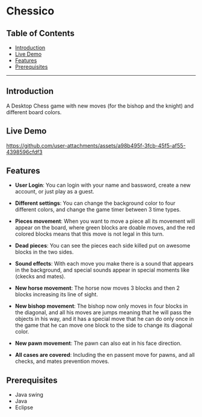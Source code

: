 # Chessico

## Table of Contents

- [Introduction](#introduction)
- [Live Demo](#live-demo)
- [Features](#features)
- [Prerequisites](#prerequisites)

---

## Introduction

A Desktop Chess game with new moves (for the bishop and the knight) and different board colors.

## Live Demo

https://github.com/user-attachments/assets/a98b495f-3fcb-45f5-af55-4398596cfdf3

## Features

- **User Login**: You can login with your name and bassword, create a new account, or just play as a guest.

- **Different settings**: You can change the background color to four different colors, and change the game timer between 3 time types.

- **Pieces movement**: When you want to move a piece all its movement will appear on the board, where green blocks are doable moves, and the red colored blocks means that this move is not legal in this turn.

- **Dead pieces**: You can see the pieces each side killed put on awesome blocks in the two sides.

- **Sound effects**: With each move you make there is a sound that appears in the background, and special sounds appear in special moments like (ckecks and mates).

- **New horse movement**: The horse now moves 3 blocks and then 2 blocks increasing its line of sight.

- **New bishop movement**: The bishop now only moves in four blocks in the diagonal, and all his moves are jumps meaning that he will pass the objects in his way, and it has a special move that he can do only once in the game that he can move one block to the side to change its diagonal color.
  
- **New pawn movement**: The pawn can also eat in his face direction.

- **All cases are covered**: Including the en passent move for pawns, and all checks, and mates prevention moves.
## Prerequisites

- Java swing
- Java
- Eclipse
